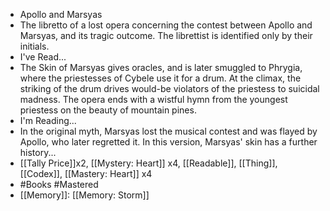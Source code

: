 - Apollo and Marsyas
- The libretto of a lost opera concerning the contest between Apollo and Marsyas, and its tragic outcome. The librettist is identified only by their initials.
- I've Read...
- The Skin of Marsyas gives oracles, and is later smuggled to Phrygia, where the priestesses of Cybele use it for a drum. At the climax, the striking of the drum drives would-be violators of the priestess to suicidal madness. The opera ends with a wistful hymn from the youngest priestess on the beauty of mountain pines.
- I'm Reading...
- In the original myth, Marsyas lost the musical contest and was flayed by Apollo, who later regretted it. In this version, Marsyas' skin has a further history...
- [[Tally Price]]x2, [[Mystery: Heart]] x4, [[Readable]], [[Thing]], [[Codex]], [[Mastery: Heart]] x4
- #Books #Mastered
- [[Memory]]: [[Memory: Storm]]